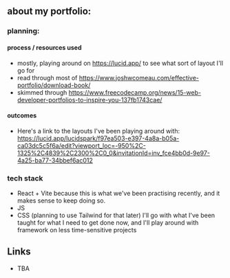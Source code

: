 ## about my portfolio:

### planning: 

#### process / resources used
- mostly, playing around on https://lucid.app/ to see what sort of layout I'll go for
- read through most of https://www.joshwcomeau.com/effective-portfolio/download-book/
- skimmed through  https://www.freecodecamp.org/news/15-web-developer-portfolios-to-inspire-you-137fb1743cae/

#### outcomes
- Here's a link to the layouts I've been playing around with: https://lucid.app/lucidspark/f97ea503-e397-4a8a-b05a-ca03dc5c5f6a/edit?viewport_loc=-950%2C-1325%2C4839%2C2300%2C0_0&invitationId=inv_fce4bb0d-9e97-4a25-ba77-34bbef6ac012

### tech stack
- React + Vite
  because this is what we've been practising recently, and it makes sense to keep doing so.
- JS
- CSS (planning to use Tailwind for that later)
  I'll go with what I've been taught for what I need to get done now, and I'll play around with framework on less time-sensitive projects
  
## Links

- TBA
